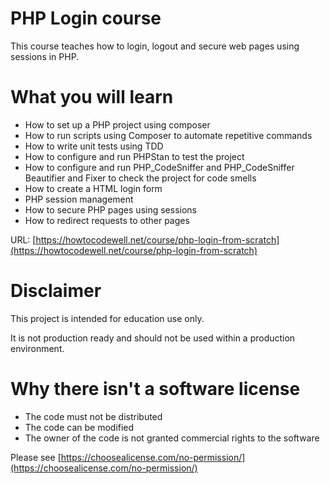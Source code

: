 # PHP Login course

This course teaches how to login, logout and secure web pages using sessions in PHP.

# What you will learn
- How to set up a PHP project using composer
- How to run scripts using Composer to automate repetitive commands
- How to write unit tests using TDD
- How to configure and run PHPStan to test the project
- How to configure and run PHP_CodeSniffer and PHP_CodeSniffer Beautifier and Fixer to check the project for code smells
- How to create a HTML login form
- PHP session management
- How to secure PHP pages using sessions
- How to redirect requests to other pages

URL: [https://howtocodewell.net/course/php-login-from-scratch](https://howtocodewell.net/course/php-login-from-scratch)

# Disclaimer
This project is intended for education use only.  

It is not production ready and should not be used within a production environment.  

# Why there isn't a software license
- The code must not be distributed
- The code can be modified
- The owner of the code is not granted commercial rights to the software

Please see [https://choosealicense.com/no-permission/](https://choosealicense.com/no-permission/)